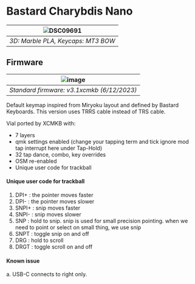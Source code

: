 # Bastard Charybdis Nano

| ![DSC09691](https://github.com/superxc3/xcmkb/assets/79617315/5d484417-5e8b-4b37-aac5-1b1dec8f64d0) |
|:--:|
| *3D: Marble PLA, Keycaps: MT3 BOW* |



## Firmware

|![image](https://github.com/superxc3/xcmkb/assets/79617315/8a6cf729-c3fc-4ee1-bd64-79a74d426b58)|
|:--:|
| *Standard firmware: v3.1xcmkb (6/12/2023)* |

Default keymap inspired from Miryoku layout and defined by Bastard Keyboards. This version uses TRRS cable instead of TRS cable. 

Vial ported by XCMKB with:
- 7 layers
- qmk settings enabled (change your tapping term and tick ignore mod tap interrupt here under Tap-Hold)
- 32 tap dance, combo, key overrides
- OSM re-enabled
- Unique user code for trackball

#### Unique user code for trackball
1. DPI+ : the pointer moves faster
2. DPI- : the pointer moves slower
3. SNPI+ : snip moves faster
4. SNPI- : snip moves slower
5. SNP : hold to snip. snip is used for small precision pointing. when we need to point or select on small thing, we use snip
6. SNPT : toggle snip on and off
7. DRG : hold to scroll
8. DRGT : toggle scroll on and off

#### Known issue
a. USB-C connects to right only.
